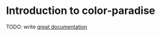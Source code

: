 # Introduction to color-paradise

TODO: write [great documentation](http://jacobian.org/writing/what-to-write/)
